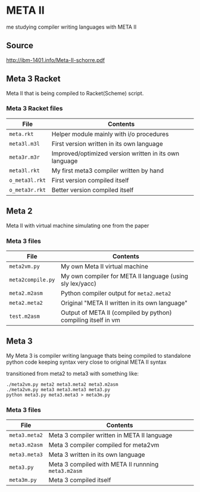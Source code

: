 # META II
me studying compiler writing languages with META II

## Source
http://ibm-1401.info/Meta-II-schorre.pdf

## Meta 3 Racket

Meta II that is being compiled to Racket(Scheme) script.

### Meta 3 Racket files

| File          | Contents                                                      |
| -----------   | --------------------------------------------------------------|
| `meta.rkt`    | Helper module mainly with i/o procedures                      |
| `meta3l.m3l`  | First version written in its own language                     |
| `meta3r.m3r`  | Improved/optimized version written in its own language        |
| `meta3l.rkt`  | My first meta3 compiler written by hand                       |
| `o_meta3l.rkt`| First version compiled itself                                 |
| `o_meta3r.rkt`| Better version compiled itself                                |

## Meta 2

Meta II with virtual machine simulating one from the paper

### Meta 3 files

| File          | Contents                                                      |
| -----------   | --------------------------------------------------------------|
| `meta2vm.py`  | My own Meta II virtual machine                                |
| `meta2compile.py` | My own compiler for META II language (using sly lex/yacc) |
| `meta2.m2asm` | Python compiler output for `meta2.meta2`                      |
| `meta2.meta2` | Original "META II written in its own language"                |
| `test.m2asm`  | Output of META II (compiled by python) compiling itself in vm |

## Meta 3

My Meta 3 is compiler writing language thats being compiled to standalone python code keeping syntax very close to original META II syntax

transitioned from meta2 to meta3 with something like:
```
./meta2vm.py meta2 meta3.meta2 meta3.m2asm
./meta2vm.py meta3 meta3.meta3 meta3.py
python meta3.py meta3.meta3 > meta3m.py
```

### Meta 3 files

| File          | Contents                                                      |
| -----------   | --------------------------------------------------------------|
| `meta3.meta2` | Meta 3 compiler written in META II  language                  |
| `meta3.m2asm` | Meta 3 compiler compiled for meta2vm                          |
| `meta3.meta3` | Meta 3 written in its own language                            |
| `meta3.py`    | Meta 3 compiled with META II runnning `meta3.m2asm`           |
| `meta3m.py`   | Meta 3 compiled itself                                        |
